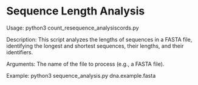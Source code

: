 # Sequence Length Analysis
Usage: python3 count_resequence_analysiscords.py <filename>

Description:
This script analyzes the lengths of sequences in a FASTA file, identifying the longest and shortest sequences, their lengths, and their identifiers.

Arguments:
<filename>  The name of the file to process (e.g., a FASTA file).

Example:
python3 sequence_analysis.py dna.example.fasta
